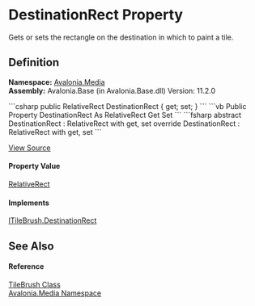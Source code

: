 # DestinationRect Property


Gets or sets the rectangle on the destination in which to paint a tile.



## Definition
**Namespace:** <a href="N_Avalonia_Media">Avalonia.Media</a>  
**Assembly:** Avalonia.Base (in Avalonia.Base.dll) Version: 11.2.0

<Tabs groupId="api-code-preview">
<TabItem value="csharp" label="C#">
```csharp
public RelativeRect DestinationRect { get; set; }
```
</TabItem>
<TabItem value="vb" label="VB">
```vb
Public Property DestinationRect As RelativeRect
	Get
	Set
```
</TabItem>
<TabItem value="fsharp" label="F#">
```fsharp
abstract DestinationRect : RelativeRect with get, set
override DestinationRect : RelativeRect with get, set
```
</TabItem>
</Tabs>



<a href="https://github.com/AvaloniaUI/Avalonia/tree/master/src/Avalonia.Base/Media/TileBrush.cs#L108" title="View the source code">View Source</a>



#### Property Value
<a href="T_Avalonia_RelativeRect">RelativeRect</a>

#### Implements
<a href="P_Avalonia_Media_ITileBrush_DestinationRect">ITileBrush.DestinationRect</a>  


## See Also


#### Reference
<a href="T_Avalonia_Media_TileBrush">TileBrush Class</a>  
<a href="N_Avalonia_Media">Avalonia.Media Namespace</a>  

